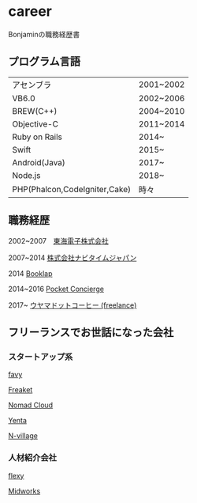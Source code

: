 # career
Bonjaminの職務経歴書

## プログラム言語

| | |
---|---
|アセンブラ|2001~2002|
|VB6.0|2002~2006|
|BREW(C++)|2004~2010|
|Objective-C|2011~2014|
|Ruby on Rails|2014~|
|Swift|2015~|
|Android(Java)|2017~|
|Node.js|2018~|
|PHP(Phalcon,CodeIgniter,Cake)|時々|

## 職務経歴

2002~2007　[東海電子株式会社](https://www.tokai-denshi.co.jp)

2007~2014 [株式会社ナビタイムジャパン](https://www.navitime.co.jp)

2014 [Booklap](http://thebridge.jp/2013/07/booklap-funding)

2014~2016 [Pocket Concierge](https://pocket-concierge.jp/)

2017~ [ウヤマドットコーヒー (freelance)](https://uyama.coffee)

## フリーランスでお世話になった会社

### スタートアップ系

[favy](https://www.favy.jp)

[Freaket](https://slap.freaket.com)

[Nomad Cloud](https://nomad-cloud.jp)

[Yenta](https://yenta.talentbase.io/yenta/)

[N-village](https://www.n-village.co.jp)

### 人材紹介会社

[flexy](https://flxy.jp)

[Midworks](https://mid-works.com)
